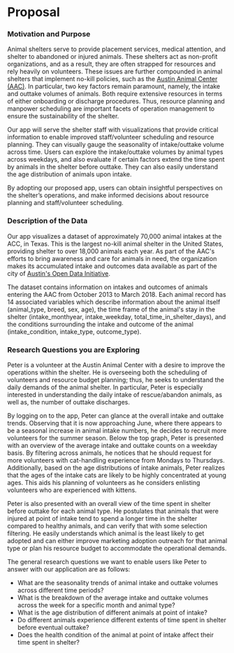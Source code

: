 # Proposal

### Motivation and Purpose

Animal shelters serve to provide placement services, medical attention, and shelter to abandoned or injured animals. These shelters act as non-profit organizations, and as a result, they are often strapped for resources and rely heavily on volunteers. These issues are further compounded in animal shelters that implement no-kill policies, such as the [Austin Animal Center (AAC)](http://www.austintexas.gov/department/aac). In particular, two key factors remain paramount, namely, the intake and outtake volumes of animals. Both require extensive resources in terms of either onboarding or discharge procedures. Thus, resource planning and manpower scheduling are important facets of operation management to ensure the sustainability of the shelter.

Our app will serve the shelter staff with visualizations that provide critical information to enable improved staff/volunteer scheduling and resource planning. They can visually gauge the seasonality of intake/outtake volume across time. Users can explore the intake/outtake volumes by animal types across weekdays, and also evaluate if certain factors extend the time spent by animals in the shelter before outtake. They can also easily understand the age distribution of animals upon intake.

By adopting our proposed app, users can obtain insightful perspectives on the shelter’s operations, and make informed decisions about resource planning and staff/volunteer scheduling.

### Description of the Data

Our app visualizes a dataset of approximately 70,000 animal intakes at the ACC, in Texas. This is the largest no-kill animal shelter in the United States, providing shelter to over 18,000 animals each year. As part of the AAC's efforts to bring awareness and care for animals in need, the organization makes its accumulated intake and outcomes data available as part of the city of [Austin's Open Data Initiative](https://data.austintexas.gov/browse?q=austin%20animal%20center&sortBy=relevance&utf8=%E2%9C%93).

The dataset contains information on intakes and outcomes of animals entering the AAC from October 2013 to March 2018. Each animal record has 14 associated variables which describe information about the animal itself (animal_type, breed, sex, age), the time frame of the animal's stay in the shelter (intake_monthyear, intake_weekday, total_time_in_shelter_days), and the conditions surrounding the intake and outcome of the animal (intake_condition, intake_type, outcome_type).

### Research Questions you are Exploring

Peter is a volunteer at the Austin Animal Center with a desire to improve the operations within the shelter. He is overseeing both the scheduling of volunteers and resource budget planning; thus, he seeks to understand the daily demands of the animal shelter. In particular, Peter is especially interested in understanding the daily intake of rescue/abandon animals, as well as, the number of outtake discharges.

By logging on to the app, Peter can glance at the overall intake and outtake trends. Observing that it is now approaching June, where there appears to be a seasonal increase in animal intake numbers, he decides to recruit more volunteers for the summer season.
Below the top graph, Peter is presented with an overview of the average intake and outtake counts on a weekday basis. By filtering across animals, he notices that he should request for more volunteers with cat-handling experience from Mondays to Thursdays. Additionally, based on the age distributions of intake animals, Peter realizes that the ages of the intake cats are likely to be highly concentrated at young ages. This aids his planning of volunteers as he considers enlisting volunteers who are experienced with kittens.

Peter is also presented with an overall view of the time spent in shelter before outtake for each animal type. He postulates that animals that were injured at point of intake tend to spend a longer time in the shelter compared to healthy animals, and can verify that with some selection filtering. He easily understands which animal is the least likely to get adopted and can either improve marketing adoption outreach for that animal type or plan his resource budget to accommodate the operational demands.

The general research questions we want to enable users like Peter to answer with our application are as follows:
- What are the seasonality trends of animal intake and outtake volumes across different time periods?
- What is the breakdown of the average intake and outtake volumes across the week for a specific month and animal type?
- What is the age distribution of different animals at point of intake?
- Do different animals experience different extents of time spent in shelter before eventual outtake? 
- Does the health condition of the animal at point of intake affect their time spent in shelter?
